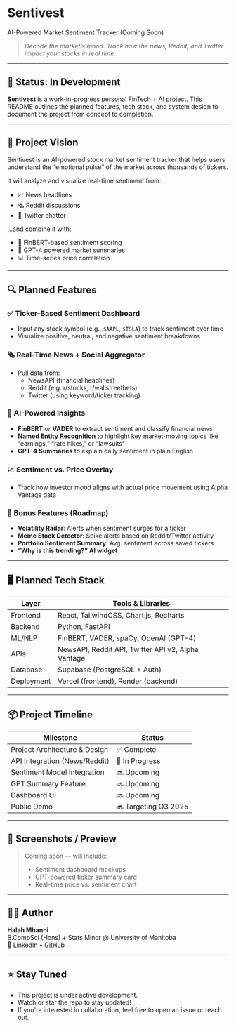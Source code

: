 # Sentivest
AI-Powered Market Sentiment Tracker (Coming Soon)


> *Decode the market’s mood. Track how the news, Reddit, and Twitter impact your stocks in real time.*

---

## 🚧 Status: In Development
**Sentivest** is a work-in-progress personal FinTech + AI project. This README outlines the planned features, tech stack, and system design to document the project from concept to completion.

---

## 🧠 Project Vision

Sentivest is an AI-powered stock market sentiment tracker that helps users understand the “emotional pulse” of the market across thousands of tickers.

It will analyze and visualize real-time sentiment from:
- 📈 News headlines
- 🗞 Reddit discussions
- 💬 Twitter chatter

…and combine it with:
- 🧠 FinBERT-based sentiment scoring
- 🧠 GPT-4 powered market summaries
- 📊 Time-series price correlation

---

## 🔍 Planned Features

### ✅ Ticker-Based Sentiment Dashboard
- Input any stock symbol (e.g., `$AAPL`, `$TSLA`) to track sentiment over time
- Visualize positive, neutral, and negative sentiment breakdowns

### 🗞 Real-Time News + Social Aggregator
- Pull data from:
  - NewsAPI (financial headlines)
  - Reddit (e.g. r/stocks, r/wallstreetbets)
  - Twitter (using keyword/ticker tracking)

### 🧠 AI-Powered Insights
- **FinBERT** or **VADER** to extract sentiment and classify financial news
- **Named Entity Recognition** to highlight key market-moving topics like “earnings,” “rate hikes,” or “lawsuits”
- **GPT-4 Summaries** to explain daily sentiment in plain English

### 📈 Sentiment vs. Price Overlay
- Track how investor mood aligns with actual price movement using Alpha Vantage data

### 🔔 Bonus Features (Roadmap)
- **Volatility Radar**: Alerts when sentiment surges for a ticker
- **Meme Stock Detector**: Spike alerts based on Reddit/Twitter activity
- **Portfolio Sentiment Summary**: Avg. sentiment across saved tickers
- **“Why is this trending?” AI widget**

---

## 🖥 Planned Tech Stack

| Layer       | Tools & Libraries                            |
|------------|-----------------------------------------------|
| Frontend    | React, TailwindCSS, Chart.js, Recharts       |
| Backend     | Python, FastAPI                              |
| ML/NLP      | FinBERT, VADER, spaCy, OpenAI (GPT-4)        |
| APIs        | NewsAPI, Reddit API, Twitter API v2, Alpha Vantage |
| Database    | Supabase (PostgreSQL + Auth)                 |
| Deployment  | Vercel (frontend), Render (backend)          |

---

## 📦 Project Timeline

| Milestone                        | Status     |
|----------------------------------|------------|
| Project Architecture & Design   | ✅ Complete |
| API Integration (News/Reddit)   | 🚧 In Progress |
| Sentiment Model Integration     | 🔜 Upcoming |
| GPT Summary Feature             | 🔜 Upcoming |
| Dashboard UI                    | 🔜 Upcoming |
| Public Demo                     | 🔜 Targeting Q3 2025 |

---

## 📸 Screenshots / Preview

> Coming soon — will include:
> - Sentiment dashboard mockups
> - GPT-powered ticker summary card
> - Real-time price vs. sentiment chart

---

## 👩‍💻 Author

**Halah Mhanni**  
B.CompSci (Hons) + Stats Minor @ University of Manitoba  
🔗 [LinkedIn](https://linkedin.com/in/halah-mhanni) • [GitHub](https://github.com/hal4h)

---

## ⭐ Stay Tuned

- This project is under active development.
- Watch or star the repo to stay updated!
- If you're interested in collaboration, feel free to open an issue or reach out.

